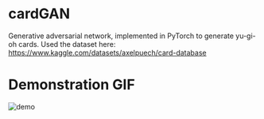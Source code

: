 # cardGAN
Generative adversarial network, implemented in PyTorch to generate yu-gi-oh cards.
Used the dataset here: https://www.kaggle.com/datasets/axelpuech/card-database

# Demonstration GIF

![demo](https://github.com/user-attachments/assets/68d84ec0-c3ae-4623-9d9f-2112acb32582)
